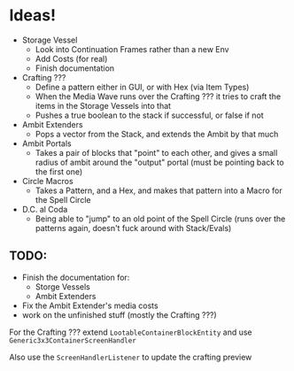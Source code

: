 # Ideas!
* Storage Vessel
  * Look into Continuation Frames rather than a new Env 
  * Add Costs (for real)
  * Finish documentation
* Crafting ???
  * Define a pattern either in GUI, or with Hex (via Item Types)
  * When the Media Wave runs over the Crafting ??? it tries to craft the items in the Storage Vessels into that
  * Pushes a true boolean to the stack if successful, or false if not
* Ambit Extenders
  * Pops a vector from the Stack, and extends the Ambit by that much
* Ambit Portals
  * Takes a pair of blocks that "point" to each other, and gives a small radius of ambit around the "output" portal (must be pointing back to the first one)
* Circle Macros
  * Takes a Pattern, and a Hex, and makes that pattern into a Macro for the Spell Circle
* D.C. al Coda
  * Being able to "jump" to an old point of the Spell Circle (runs over the patterns again, doesn't fuck around with Stack/Evals)


## TODO:
* Finish the documentation for:
  * Storge Vessels
  * Ambit Extenders
* Fix the Ambit Extender's media costs
* work on the unfinished stuff (mostly the Crafting ???)

For the Crafting ??? extend `LootableContainerBlockEntity` and use `Generic3x3ContainerScreenHandler`

Also use the `ScreenHandlerListener` to update the crafting preview